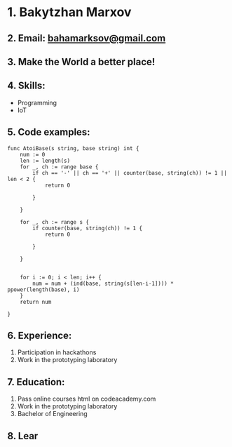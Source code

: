 # 1. Bakytzhan Marxov
## 2. Email: bahamarksov@gmail.com
## 3. **Make the World a better place!**
## 4. Skills: 
* Programming
* IoT
## 5. Code examples:
```golang
func AtoiBase(s string, base string) int {
	num := 0
	len := length(s)
	for _, ch := range base {
		if ch == '-' || ch == '+' || counter(base, string(ch)) != 1 || len < 2 {
			return 0

		}

	}

	for _, ch := range s {
		if counter(base, string(ch)) != 1 {
			return 0

		}

	}


	for i := 0; i < len; i++ {
		num = num + (ind(base, string(s[len-i-1]))) * ppower(length(base), i)
	}
	return num

}
```
## 6. Experience:
1. Participation in hackathons
1. Work in the prototyping laboratory

## 7. Education:
1.  Pass online courses html on codeacademy.com
1. Work in the prototyping laboratory
1. Bachelor of Engineering

## 8. Lear
